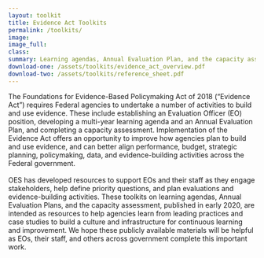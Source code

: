 ```yaml
---
layout: toolkit
title: Evidence Act Toolkits
permalink: /toolkits/
image:
image_full:
class:
summary: Learning agendas, Annual Evaluation Plan, and the capacity assessment Toolkits are intended as resources to help agencies learn from leading practices and case studies to build a culture and infrastructure for continuous learning and improvement.
download-one: /assets/toolkits/evidence_act_overview.pdf
download-two: /assets/toolkits/reference_sheet.pdf
---
```

The Foundations for Evidence-Based Policymaking Act of 2018 (“Evidence Act”) requires Federal agencies to undertake a number of activities to build and use evidence. These include establishing an Evaluation Officer (EO) position, developing a multi-year learning agenda and an Annual Evaluation Plan, and completing a capacity assessment. Implementation of the Evidence Act offers an opportunity to improve how agencies plan to build and use evidence, and can better align performance, budget, strategic planning, policymaking, data, and evidence-building activities across the Federal government.
<br/><br/>
OES has developed resources to support EOs and their staff as they engage stakeholders, help define priority questions, and plan evaluations and evidence-building activities. These toolkits on learning agendas, Annual Evaluation Plans, and the capacity assessment, published in early 2020, are intended as resources to help agencies learn from leading practices and case studies to build a culture and infrastructure for continuous learning and improvement. We hope these publicly available materials will be helpful as EOs, their staff, and others across government complete this important work.

